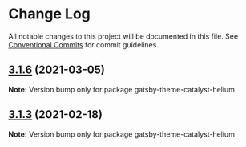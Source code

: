 # Change Log

All notable changes to this project will be documented in this file.
See [Conventional Commits](https://conventionalcommits.org) for commit guidelines.

## [3.1.6](https://github.com/ehowey/gatsby-theme-catalyst/compare/gatsby-theme-catalyst-helium@3.1.5...gatsby-theme-catalyst-helium@3.1.6) (2021-03-05)

**Note:** Version bump only for package gatsby-theme-catalyst-helium





## [3.1.3](https://github.com/ehowey/gatsby-theme-catalyst/compare/gatsby-theme-catalyst-helium@3.1.2...gatsby-theme-catalyst-helium@3.1.3) (2021-02-18)

**Note:** Version bump only for package gatsby-theme-catalyst-helium

